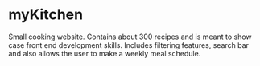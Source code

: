 # myKitchen

Small cooking website. Contains about 300 recipes and is meant to show case front end development skills. Includes filtering features, search bar and also
allows the user to make a weekly meal schedule.

